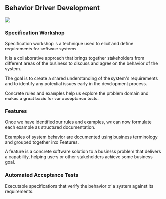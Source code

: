 ## Behavior Driven Development


![](embed:BehaviorDrivenDevelopment)

### Specification Workshop
Specification workshop is a technique used to elicit and define requirements for software systems.

It is a collaborative approach that brings together stakeholders from different areas of the business to discuss and
agree on the behavior of the system.

The goal is to create a shared understanding of the system's requirements and to identify any potential issues early in
the development process.

Concrete rules and examples help us explore the problem domain and makes a great basis for our acceptance tests.

### Features

Once we have identified our rules and examples, we can now formulate each example as structured documentation.

Examples of system behavior are documented using business terminology and grouped together into Features.

A feature is a concrete software solution to a business problem that delivers a capability, helping users or other
stakeholders achieve some business goal.

### Automated Acceptance Tests

Executable specifications that verify the behavior of a system against its requirements.
